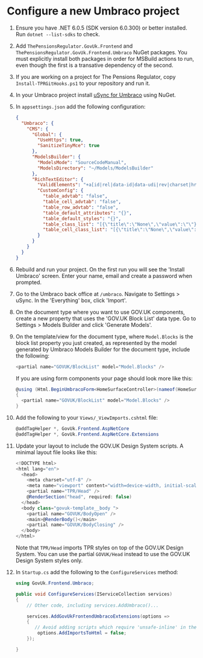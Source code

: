 # Configure a new Umbraco project

1. Ensure you have .NET 6.0.5 (SDK version 6.0.300) or better installed. Run `dotnet --list-sdks` to check.
2. Add `ThePensionsRegulator.GovUk.Frontend` and `ThePensionsRegulator.GovUk.Frontend.Umbraco` NuGet packages. You must explicitly install both packages in order for MSBuild actions to run, even though the first is a transative dependency of the second.
3. If you are working on a project for The Pensions Regulator, copy `Install-TPRGitHooks.ps1` to your repository and run it.
4. In your Umbraco project install [uSync for Umbraco](https://jumoo.co.uk/usync/) using NuGet.
5. In `appsettings.json` add the following configuration:

   ```json
   {
     "Umbraco": {
       "CMS": {
         "Global": {
           "UseHttps": true,
           "SanitizeTinyMce": true
         },
         "ModelsBuilder": {
           "ModelsMode": "SourceCodeManual",
           "ModelsDirectory": "~/Models/ModelsBuilder"
         },
         "RichTextEditor": {
           "ValidElements": "+a[id|rel|data-id|data-udi|rev|charset|hreflang|lang|tabindex|type|name|href|target|class],-strong/-b[class],-em/-i[class],-strike[class],p[id|class],-ol[style|class|reversed|start|type],-ul[class],-li[class],br[class],-sub[class],-sup[class],-blockquote[class],-table[class|id|lang],-tr[id|lang|class|rowspan],tbody[id|class],thead[id|class],tfoot[id|class],td[id|lang|class|colspan|rowspan|width],-th[id|lang|class|colspan|rowspan|width|scope],caption[id|lang|class],-div[id|class],-span[class],-pre[class],-h1[id|class],-h2[id|class],-h3[id|class],-h4[id|class],-h5[id|class],-h6[id|class],hr[class],small[class],dd[id|class|lang],dl[id|class|lang],dt[id|class|dir|lang]",
           "CustomConfig": {
             "table_advtab": "false",
             "table_cell_advtab": "false",
             "table_row_advtab": "false",
             "table_default_attributes": "{}",
             "table_default_styles": "{}",
             "table_class_list": "[{\"title\":\"None\",\"value\":\"\"},{\"title\": \"Width: three-quarters\",\"value\": \"govuk-!-width-three-quarters\"},{\"title\": \"Width: two-thirds\",\"value\": \"govuk-!-width-two-thirds\"},{\"title\": \"Width: one-half\",\"value\": \"govuk-!-width-one-half\"}]",
             "table_cell_class_list": "[{\"title\":\"None\",\"value\":\"\"},{\"title\": \"Numeric header cell\",\"value\": \"govuk-table__header--numeric\"},{\"title\": \"Numeric data cell\",\"value\": \"govuk-table__cell--numeric\"},{\"title\": \"Width: one-half\",\"value\": \"govuk-!-width-one-half\"},{\"title\": \"Width: one-third\",\"value\": \"govuk-!-width-one-third\"},{\"title\": \"Width: one-quarter\",\"value\": \"govuk-!-width-one-quarter\"}]"
           }
         }
       }
     }
   }
   ```

6. Rebuild and run your project. On the first run you will see the 'Install Umbraco' screen. Enter your name, email and create a password when prompted.
7. Go to the Umbraco back office at `/umbraco`. Navigate to Settings > uSync. In the 'Everything' box, click 'Import'.
8. On the document type where you want to use GOV.UK components, create a new property that uses the 'GOV.UK Block List' data type. Go to Settings > Models Builder and click 'Generate Models'.
9. On the template/view for the document type, where `Model.Blocks` is the block list property you just created, as represented by the model generated by Umbraco Models Builder for the document type, include the following:

   ```csharp
   <partial name="GOVUK/BlockList" model="Model.Blocks" />
   ```

   If you are using form components your page should look more like this:

   ```csharp
   @using (Html.BeginUmbracoForm<HomeSurfaceController>(nameof(HomeSurfaceController.Index), new {}, new { novalidate="novalidate" }))
   {
     <partial name="GOVUK/BlockList" model="Model.Blocks" />
   }
   ```

10. Add the following to your `Views/_ViewImports.cshtml` file:

    ```csharp
    @addTagHelper *, GovUk.Frontend.AspNetCore
    @addTagHelper *, GovUk.Frontend.AspNetCore.Extensions
    ```

11. Update your layout to include the GOV.UK Design System scripts. A minimal layout file looks like this:

    ```csharp
    <!DOCTYPE html>
    <html lang="en">
      <head>
        <meta charset="utf-8" />
        <meta name="viewport" content="width=device-width, initial-scale=1.0" />
        <partial name="TPR/Head" />
        @RenderSection("head", required: false)
      </head>
      <body class="govuk-template__body ">
        <partial name="GOVUK/BodyOpen" />
        <main>@RenderBody()</main>
        <partial name="GOVUK/BodyClosing" />
      </body>
    </html>
    ```

    Note that `TPR/Head` imports TPR styles on top of the GOV.UK Design System. You can use the partial `GOVUK/Head` instead to use the GOV.UK Design System styles only.

12. In `Startup.cs` add the following to the `ConfigureServices` method:

    ```csharp
    using GovUk.Frontend.Umbraco;

    public void ConfigureServices(IServiceCollection services)
    {
        // Other code, including services.AddUmbraco()...

        services.AddGovUkFrontendUmbracoExtensions(options =>
        {
           // Avoid adding scripts which require 'unsafe-inline' in the content security policy
            options.AddImportsToHtml = false;
        });

    }
    ```
